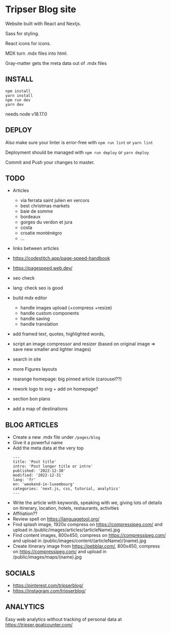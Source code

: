 # Tripser Blog site

Website built with React and Nextjs.

Sass for styling.

React icons for icons.

MDX turn .mdx files into html.

Gray-matter gets the meta data out of .mdx files

## INSTALL

```
npm install
yarn install
npm run dev
yarn dev
```

needs node v18.17.0

## DEPLOY

Also make sure your linter is error-free with `npm run lint` or `yarn lint`

Deployment should be managed with `npm run deploy` or `yarn deploy`

Commit and Push your changes to master.
<!-- This will trigger Github Action and deploy the changes to firebase and tripser.blog -->

## TODO

- Articles
  - via ferrata saint julien en vercors
  - best christmas markets
  - baie de somme
  - bordeaux
  - gorges du verdon et jura
  - costa
  - croatie monténégro
  - ...

- links between articles

- https://codestitch.app/page-speed-handbook
- https://pagespeed.web.dev/
- seo check
- lang: check seo is good

- build mdx editor
  - handle images upload (+compress +resize)
  - handle custom components
  - handle saving
  - handle translation
- add framed text, quotes, highlighted words, 
- script an image compressor and resizer (based on original image => save new smaller and lighter images)
- search in site
- more Figures layouts
- rearange homepage: big pinned article (carousel??)
- rework logo to svg + add on homepage?
- section bon plans
- add a map of destinations

## BLOG ARTICLES

- Create a new .mdx file under `/pages/blog`
- Give it a powerful name
- Add the meta data at the very top
  ```
  ---
  title: 'Post title'
  intro: 'Post longer title or intro'
  published: '2022-12-30'
  modified: '2022-12-31'
  lang: 'fr'
  en: 'weekend-in-luxembourg'
  categories: 'next.js, css, tutorial, analytics'
  ---
  ```
- Write the article with keywords, speaking with we, giving lots of details on itinerary, location, hotels, restaurants, activities
- Affiliation??
- Review spell on https://languagetool.org/
- Find splash image, 1920x compress on https://compressjpeg.com/ and upload in /public/images/articles/(articleName).jpg
- Find content images, 800x450, compress on https://compressjpeg.com/ and upload in /public/images/content/(articleName)/(name).jpg
- Create itinerary image from https://pebblar.com/, 800x450, compress on https://compressjpeg.com/ and upload in /public/images/maps/(name).jpg

## SOCIALS

- https://pinterest.com/tripserblog/
- https://instagram.com/tripserblog/

## ANALYTICS

Easy web analytics without tracking of personal data at https://tripser.goatcounter.com/
